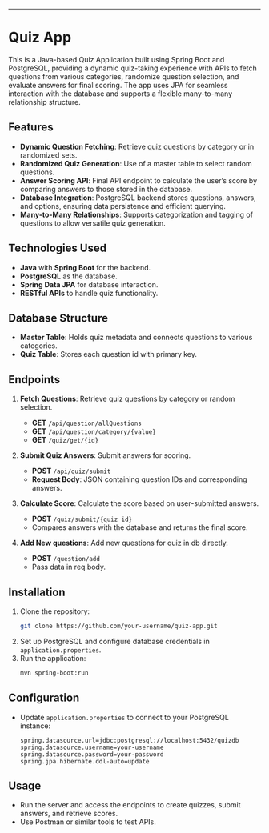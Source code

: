 
---

# Quiz App

This is a Java-based Quiz Application built using Spring Boot and PostgreSQL, providing a dynamic quiz-taking experience with APIs to fetch questions from various categories, randomize question selection, and evaluate answers for final scoring. The app uses JPA for seamless interaction with the database and supports a flexible many-to-many relationship structure.

## Features

- **Dynamic Question Fetching**: Retrieve quiz questions by category or in randomized sets.
- **Randomized Quiz Generation**: Use of a master table to select random questions.
- **Answer Scoring API**: Final API endpoint to calculate the user’s score by comparing answers to those stored in the database.
- **Database Integration**: PostgreSQL backend stores questions, answers, and options, ensuring data persistence and efficient querying.
- **Many-to-Many Relationships**: Supports categorization and tagging of questions to allow versatile quiz generation.

## Technologies Used

- **Java** with **Spring Boot** for the backend.
- **PostgreSQL** as the database.
- **Spring Data JPA** for database interaction.
- **RESTful APIs** to handle quiz functionality.

## Database Structure

- **Master Table**: Holds quiz metadata and connects questions to various categories.
- **Quiz Table**: Stores each question id with primary key.

## Endpoints

1. **Fetch Questions**: Retrieve quiz questions by category or random selection.
    - **GET** `/api/question/allQuestions`
    - **GET** `/api/question/category/{value}`
    - **GET** `/quiz/get/{id}`

2. **Submit Quiz Answers**: Submit answers for scoring.
    - **POST** `/api/quiz/submit`
    - **Request Body**: JSON containing question IDs and corresponding answers.

3. **Calculate Score**: Calculate the score based on user-submitted answers.
    - **POST** `/quiz/submit/{quiz id}`
    - Compares answers with the database and returns the final score.

4. **Add New questions**: Add new questions for quiz in db directly.
    - **POST** `/question/add`
    - Pass data in req.body.

## Installation

1. Clone the repository:
   ```bash
   git clone https://github.com/your-username/quiz-app.git
   ```
2. Set up PostgreSQL and configure database credentials in `application.properties`.
3. Run the application:
   ```bash
   mvn spring-boot:run
   ```

## Configuration

- Update `application.properties` to connect to your PostgreSQL instance:
  ```properties
  spring.datasource.url=jdbc:postgresql://localhost:5432/quizdb
  spring.datasource.username=your-username
  spring.datasource.password=your-password
  spring.jpa.hibernate.ddl-auto=update
  ```

## Usage

- Run the server and access the endpoints to create quizzes, submit answers, and retrieve scores.
- Use Postman or similar tools to test APIs.
